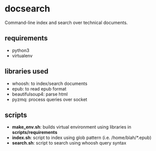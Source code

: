 docsearch
=========

Command-line index and search over technical documents.

requirements
------------

- python3
- virtualenv

libraries used
--------------

- whoosh: to index/search documents
- epub: to read epub format
- beautifulsoup4: parse html
- pyzmq: process queries over socket

scripts
-------

- **make_env.sh**: builds virtual environment using libraries in
                   **scripts/requirements**
- **index.sh**: script to index using glob pattern (i.e. /home/blah/*.epub)
- **search.sh**: script to search using whoosh query syntax

